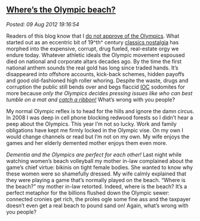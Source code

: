  
[Where’s the Olympic beach?](http://bakerjd99.wordpress.com/2012/08/09/wheres-the-olympic-beach/)
-------------------------------------------------------------------------------------------------

*Posted: 09 Aug 2012 19:16:54*

Readers of this blog know that I [do not approve of the
Olympics](http://bakerjd99.wordpress.com/2009/10/03/my-olympic-spirit/).
What started out as an eccentric bit of 19^th^ century [classics
nostalgia](http://history1800s.about.com/od/sports/a/Coubertin.htm) has
morphed into the expensive, corrupt, drug fueled, real-estate orgy we
endure today. Whatever athletic ideals the Olympic movement espoused
died on national and corporate altars decades ago. By the time the first
national anthem sounds the real gold has long since traded hands. It’s
disappeared into offshore accounts, kick-back schemes, hidden payoffs
and good old-fashioned high roller whoring. Despite the waste, drugs and
corruption the public still bends over and begs flaccid
[IOC](http://observer.com/2012/07/those-dirty-rings-corruption-prone-ioc-always-goes-for-the-gold/)
sodomites for more because *only the Olympics decides pressing issues
like who can best tumble on a mat and [catch a
ribbon!](http://www.huffingtonpost.com/elaine-dai/post_3740_b_1746836.html)*
What’s wrong with you people?

My normal Olympic reflex is to head for the hills and ignore the damn
circus. In 2008 I was deep in cell phone blocking redwood forests so I
didn’t hear a peep about the Olympics. This year I’m not so lucky. Work
and family obligations have kept me firmly locked in the Olympic vise.
On my own I would change channels or read but I’m not on my own. My wife
enjoys the games and her elderly demented mother enjoys them even more.

*Dementia and the Olympics are perfect for each other!* Last night while
watching women’s beach volleyball my mother in-law complained about the
game’s chief virtue: bikinis on tight female bodies. She wanted to know
why these women were so shamefully dressed. My wife calmly explained
that they were playing a game that’s normally played on the beach.
“Where is the beach?” my mother in-law retorted. Indeed, where is the
beach? It’s a perfect metaphor for the billions flushed down the Olympic
sewer: connected cronies get rich, the proles ogle some fine ass and the
taxpayer doesn’t even get a real beach to pound sand on! Again, what’s
wrong with you people?

